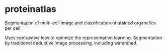 # proteinatlas
Segmentation of multi-cell image and classification of stained organelles per cell.

Uses contrastive loss to optimize the representation learning. Segmentation by traditional deductive image processing, including watershed.
